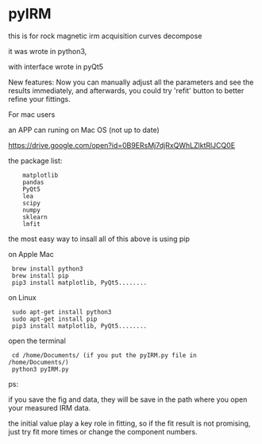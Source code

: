 # pyIRM
this is for rock magnetic irm acquisition curves decompose

it was wrote in python3, 

with interface wrote in pyQt5

New features:
Now you can manually adjust all the parameters and see the results immediately, and afterwards, you could try 'refit' button to better refine your fittings.



For mac users

an APP can runing on Mac OS (not up to date)

https://drive.google.com/open?id=0B9ERsMj7djRxQWhLZlktRlJCQ0E

the package list:

        matplotlib
        pandas
        PyQt5
        lea
        scipy
        numpy
        sklearn
        lmfit

the most easy way to insall all of this above is using pip

on Apple Mac

     brew install python3
     brew install pip
     pip3 install matplotlib, PyQt5........
     
on Linux 

     sudo apt-get install python3
     sudo apt-get install pip
     pip3 install matplotlib, PyQt5........
    
open the terminal

     cd /home/Documents/ (if you put the pyIRM.py file in /home/Documents/)
     python3 pyIRM.py
     
ps: 

if you save the fig and data, they will be save in the path where you open your measured IRM data.

the initial value play a key role in fitting, so if the fit result is not promising, just try fit more times or change the component numbers.
